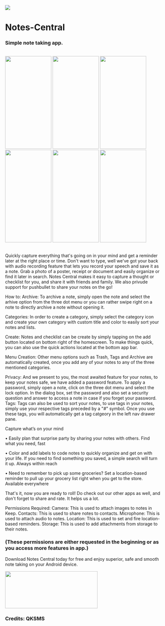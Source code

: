 <img src="https://raw.githubusercontent.com/vidit135g/Notes-Central/master/screenshots/long.png"/>

# Notes-Central
### Simple note taking app.
<br />
<div class="christmas_promotion_boxes">
    <img src="https://raw.githubusercontent.com/vidit135g/Notes-Central/master/screenshots/1.png" width="150" height="300"/>
    <img src="https://raw.githubusercontent.com/vidit135g/Notes-Central/master/screenshots/2.png" width="150" height="300"/>
    <img src="https://raw.githubusercontent.com/vidit135g/Notes-Central/master/screenshots/3.png" width="150" height="300"/>
    <img src="https://raw.githubusercontent.com/vidit135g/Notes-Central/master/screenshots/4.png" width="150" height="300"/>
    <img src="https://raw.githubusercontent.com/vidit135g/Notes-Central/master/screenshots/5.png" width="150" height="300"/>
    <img src="https://raw.githubusercontent.com/vidit135g/Notes-Central/master/screenshots/6.png" width="150" height="300"/>
</div>

<br />

Quickly capture everything that's going on in your mind and get a reminder later at the right place or time. Don't want to type, well we've got your back with audio recording feature that lets you record your speech and save it as a note. 
Grab a photo of a poster, receipt or document and easily organize or find it later in search. Notes Central makes it easy to capture a thought or checklist for you, and share it with friends and family. We also privude support for pushbullet to share your notes on the go!


How to:
Archive: To archive a note, simply open the note and select the arhive option from the three dot menu or you can rather swipe right on a note to directly archive a note without opening it.

Categories: In order to create a category, simply select the category icon and create your own category with custom title and color to easily sort your notes and lists.

Create: Notes and checklist can be create by simply tapping on the add button located on bottom right of the homescreen. To make things quick, you can also use the quick actions located at the bottom app bar.

Menu Creation: Other menu options such as Trash, Tags and Archive are automatically created, once you add any of your notes to any of the three mentioned categories.

Privacy: And we present to you, the most awaited feature for your notes, to keep your notes safe, we have added a password feature. To apply a password, simply open a note, click on the three dot menu and select the lock option. In the dialog box, set the password and also set a security question and answer to access a note in case if you forget your password.
Tags: Tags can also be used to sort your notes, to use tags in your notes, simply use your respective tags preceded by a "#" symbol. Once you use these tags, you will automatically get a tag catgeory in the left nav drawer pane.

Capture what’s on your mind

• Easily plan that surprise party by sharing your notes with others.
Find what you need, fast

• Color and add labels to code notes to quickly organize and get on with your life. If you need to find something you saved, a simple search will turn it up.
Always within reach

• Need to remember to pick up some groceries? Set a location-based reminder to pull up your grocery list right when you get to the store.
Available everywhere

That's it, now you are ready to roll!
Do check out our other apps as well, and don't forget to share and rate. It helps us a lot.


Permissions Required: 
Camera: This is used to attach images to notes in Keep.
Contacts: This is used to share notes to contacts.
Microphone: This is used to attach audio to notes.
Location: This is used to set and fire location-based reminders.
Storage: This is used to add attachments from storage to their notes.

### (These permissions are either requested in the beginning or as you access more features in app.)

Download Notes Central today for free and enjoy superior, safe and smooth note taking on your Android device.

<a href="https://play.google.com/store/apps/details?id=com.absolute.android.notescentral&hl=en"><img src="https://raw.githubusercontent.com/vidit135g/Notes-Central/master/screenshots/google-play-badge.png" width="300" height="120"/></a>

### Credits: QKSMS
